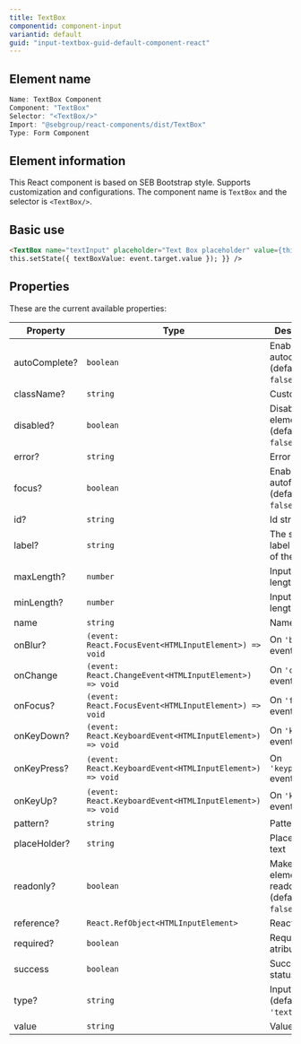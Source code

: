 ```yaml
---
title: TextBox
componentid: component-input
variantid: default
guid: "input-textbox-guid-default-component-react"
---
```


## Element name

```javascript
Name: TextBox Component
Component: "TextBox"
Selector: "<TextBox/>"
Import: "@sebgroup/react-components/dist/TextBox"
Type: Form Component
```

## Element information

This React component is based on SEB Bootstrap style. Supports customization and configurations. The component name is `TextBox` and the selector is `<TextBox/>`.

## Basic use

```html
<TextBox name="textInput" placeholder="Text Box placeholder" value={this.state.textBox} onChange={(event) => {
this.setState({ textBoxValue: event.target.value }); }} />
```

## Properties

These are the current available properties:

| Property      | Type                                                     | Description                                     |
| ------------- | -------------------------------------------------------- | ----------------------------------------------- |
| autoComplete? | `boolean`                                                | Enable autocomplete. (default: `false`)         |
| className?    | `string`                                                 | Custom class                                    |
| disabled?     | `boolean`                                                | Disable input element. (default: `false`)       |
| error?        | `string`                                                 | Error text                                      |
| focus?        | `boolean`                                                | Enable autofocus. (default: `false`)            |
| id?           | `string`                                                 | Id string                                       |
| label?        | `string`                                                 | The small label on top of the textbox           |
| maxLength?    | `number`                                                 | Input max length                                |
| minLength?    | `number`                                                 | Input min length                                |
| name          | `string`                                                 | Name string                                     |
| onBlur?       | `(event: React.FocusEvent<HTMLInputElement>) => void`    | On `'blur'` event                               |
| onChange      | `(event: React.ChangeEvent<HTMLInputElement>) => void`   | On `'change'` event                             |
| onFocus?      | `(event: React.FocusEvent<HTMLInputElement>) => void`    | On `'focus'` event                              |
| onKeyDown?    | `(event: React.KeyboardEvent<HTMLInputElement>) => void` | On `'keydown'` event                            |
| onKeyPress?   | `(event: React.KeyboardEvent<HTMLInputElement>) => void` | On `'keypress'` event                           |
| onKeyUp?      | `(event: React.KeyboardEvent<HTMLInputElement>) => void` | On `'keyup'` event                              |
| pattern?      | `string`                                                 | Pattern string                                  |
| placeHolder?  | `string`                                                 | Placeholder text                                |
| readonly?     | `boolean`                                                | Make input element readonly. (default: `false`) |
| reference?    | `React.RefObject<HTMLInputElement>`                      | React Ref obj                                   |
| required?     | `boolean`                                                | Required atribute                               |
| success       | `boolean`                                                | Success status                                  |
| type?         | `string`                                                 | Input type. (default: `'text'`)                 |
| value         | `string`                                                 | Value string                                    |
